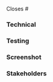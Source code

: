 <!-- What issue does this PR close? -->
Closes #

<!-- What does this PR achieve? [feature|hotfix|fix|refactor] -->


### Technical
<!-- What should be noted about the implementation? -->

### Testing
<!-- Steps for reviewer to reproduce/verify what this PR does/fixes. -->

### Screenshot
<!-- If this PR touches UI, please post evidence (screenshots) of it behaving correctly. -->

### Stakeholders
<!-- @ tag the lead (as labeled on the issue) and other stakeholders -->


<!-- Attribution Disclaimer: By proposing this pull request, I affirm to have made a best-effort and exercised my discretion to make sure relevant sections of this code which substantially leverage code suggestions, code generation, or code snippets from sources (e.g. Stack Overflow, GitHub) have been annotated with basic attribution so reviewers & contributors may have confidence and access to the correct context to evaluate and use this code. -->
